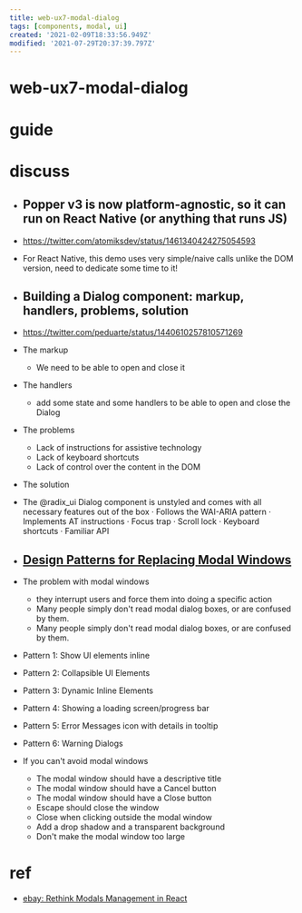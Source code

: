 ```yaml
---
title: web-ux7-modal-dialog
tags: [components, modal, ui]
created: '2021-02-09T18:33:56.949Z'
modified: '2021-07-29T20:37:39.797Z'
---
```


# web-ux7-modal-dialog

# guide

# discuss
- ## Popper v3 is now platform-agnostic, so it can run on React Native (or anything that runs JS)
- https://twitter.com/atomiksdev/status/1461340424275054593
- For React Native, this demo uses very simple/naive calls unlike the DOM version, need to dedicate some time to it!

- ## Building a Dialog component: markup, handlers, problems, solution
- https://twitter.com/peduarte/status/1440610257810571269
- The markup
  - We need to be able to open and close it
- The handlers
  -  add some state and some handlers to be able to open and close the Dialog
- The problems
  - Lack of instructions for assistive technology 
  - Lack of keyboard shortcuts 
  - Lack of control over the content in the DOM
- The solution
- The @radix_ui Dialog component is unstyled and comes with all necessary features out of the box
  · Follows the WAI-ARIA pattern
  · Implements AT instructions
  · Focus trap
  · Scroll lock
  · Keyboard shortcuts
  · Familiar API

- ## [Design Patterns for Replacing Modal Windows](https://community.appway.com/screen/kb/article/design-patterns-for-replacing-modal-windows-1482810903553)
- The problem with modal windows
  - they interrupt users and force them into doing a specific action
  - Many people simply don't read modal dialog boxes, or are confused by them.
  - Many people simply don't read modal dialog boxes, or are confused by them.
- Pattern 1: Show UI elements inline
- Pattern 2: Collapsible UI Elements
- Pattern 3: Dynamic Inline Elements
- Pattern 4: Showing a loading screen/progress bar
- Pattern 5: Error Messages icon with details in tooltip 
- Pattern 6: Warning Dialogs
- If you can't avoid modal windows
  - The modal window should have a descriptive title
  - The modal window should have a Cancel button
  - The modal window should have a Close button
  - Escape should close the window
  - Close when clicking outside the modal window
  - Add a drop shadow and a transparent background
  - Don't make the modal window too large
# ref

- [ebay: Rethink Modals Management in React](https://medium.com/ebaytech/rethink-modals-management-in-react-cf3b6804223d)
